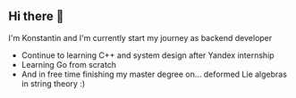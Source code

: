 ## Hi there 👋

I'm Konstantin and I'm currently start my journey as backend developer
- Continue to learning C++ and system design after Yandex internship
- Learning Go from scratch
- And in free time finishing my master degree on... deformed Lie algebras in string theory :)



<!--
**Diromind/Diromind** is a ✨ _special_ ✨ repository because its `README.md` (this file) appears on your GitHub profile.

Here are some ideas to get you started:

- 🔭 I’m currently working on ...
- 🌱 I’m currently learning ...
- 👯 I’m looking to collaborate on ...
- 🤔 I’m looking for help with ...
- 💬 Ask me about ...
- 📫 How to reach me: ...
- 😄 Pronouns: ...
- ⚡ Fun fact: ...
-->
